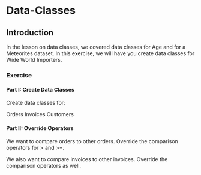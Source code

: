 # Data-Classes
## Introduction
In the lesson on data classes, we covered data classes for Age and for a Meteorites dataset.
In this exercise, we will have you create data classes for Wide World Importers.

### Exercise
#### Part I: Create Data Classes

Create data classes for:

Orders
Invoices
Customers
#### Part II: Override Operators
We want to compare orders to other orders. Override the comparison operators for > and >=.

We also want to compare invoices to other invoices. Override the comparison operators as well.
